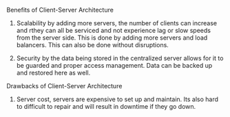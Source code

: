 Benefits of Client-Server Architecture
1. Scalability by adding more servers, the number of clients can increase and rthey can all be serviced and not experience lag or slow speeds from the server side. This is done by adding more servers and load balancers. This can also be done without disruptions.

2. Security by the data being stored in the centralized server allows for it to be guarded and proper access management. Data can be backed up and restored here as well.

Drawbacks of Client-Server Architecture

1. Server cost, servers are expensive to set up and maintain. Its also hard to difficult to repair and will result in downtime if they go down.
